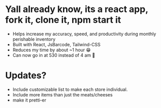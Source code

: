 # Yall already know, its a react app, fork it, clone it, npm start it

* Helps increase my accuracy, speed, and productivity during monthly perishable inventory
* Built with React, JsBarcode, Tailwind-CSS
* Reduces my time by about ~1 hour 😁
* Can now go in at 530 instead of 4 am 🤩

# Updates?

* Include customizable list to make each store individual.
* Include more items than just the meats/cheeses
* make it pretti-er